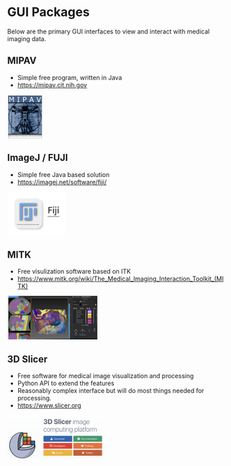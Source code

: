 # GUI Packages

Below are the primary GUI interfaces to view and interact with medical imaging data.

## MIPAV

* Simple free program, written in Java
* https://mipav.cit.nih.gov

<img src="mipav.png" height=100>

## ImageJ / FUJI
* Simple free Java based solution
* https://imagej.net/software/fiji/

<img src="imagej.png" height=100>

## MITK
* Free visulization software based on ITK
* https://www.mitk.org/wiki/The_Medical_Imaging_Interaction_Toolkit_(MITK)

<img src="mitk.png" height=100>

## 3D Slicer
* Free software for medical image visualization and processing
* Python API to extend the features
* Reasonably complex interface but will do most things needed for processing.
* https://www.slicer.org

<img src="slicer.png" height=100>